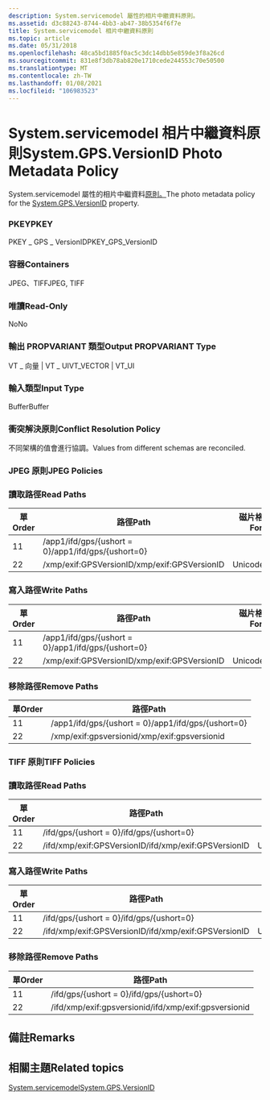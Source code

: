```yaml
---
description: System.servicemodel 屬性的相片中繼資料原則。
ms.assetid: d3c88243-8744-4bb3-ab47-38b5354f6f7e
title: System.servicemodel 相片中繼資料原則
ms.topic: article
ms.date: 05/31/2018
ms.openlocfilehash: 48ca5bd1885f0ac5c3dc14dbb5e859de3f8a26cd
ms.sourcegitcommit: 831e8f3db78ab820e1710cede244553c70e50500
ms.translationtype: MT
ms.contentlocale: zh-TW
ms.lasthandoff: 01/08/2021
ms.locfileid: "106983523"
---
```

# <a name="systemgpsversionid-photo-metadata-policy"></a><span data-ttu-id="c4b2c-103">System.servicemodel 相片中繼資料原則</span><span class="sxs-lookup"><span data-stu-id="c4b2c-103">System.GPS.VersionID Photo Metadata Policy</span></span>

<span data-ttu-id="c4b2c-104">System.servicemodel 屬性的相片中繼資料[原則。](../properties/props-system-gps-versionid.md)</span><span class="sxs-lookup"><span data-stu-id="c4b2c-104">The photo metadata policy for the [System.GPS.VersionID](../properties/props-system-gps-versionid.md) property.</span></span>

### <a name="pkey"></a><span data-ttu-id="c4b2c-105">PKEY</span><span class="sxs-lookup"><span data-stu-id="c4b2c-105">PKEY</span></span>

<span data-ttu-id="c4b2c-106">PKEY \_ GPS \_ VersionID</span><span class="sxs-lookup"><span data-stu-id="c4b2c-106">PKEY\_GPS\_VersionID</span></span>

### <a name="containers"></a><span data-ttu-id="c4b2c-107">容器</span><span class="sxs-lookup"><span data-stu-id="c4b2c-107">Containers</span></span>

<span data-ttu-id="c4b2c-108">JPEG、TIFF</span><span class="sxs-lookup"><span data-stu-id="c4b2c-108">JPEG, TIFF</span></span>

### <a name="read-only"></a><span data-ttu-id="c4b2c-109">唯讀</span><span class="sxs-lookup"><span data-stu-id="c4b2c-109">Read-Only</span></span>

<span data-ttu-id="c4b2c-110">No</span><span class="sxs-lookup"><span data-stu-id="c4b2c-110">No</span></span>

### <a name="output-propvariant-type"></a><span data-ttu-id="c4b2c-111">輸出 PROPVARIANT 類型</span><span class="sxs-lookup"><span data-stu-id="c4b2c-111">Output PROPVARIANT Type</span></span>

<span data-ttu-id="c4b2c-112">VT \_ 向量 \| VT \_ UI</span><span class="sxs-lookup"><span data-stu-id="c4b2c-112">VT\_VECTOR \| VT\_UI</span></span>

### <a name="input-type"></a><span data-ttu-id="c4b2c-113">輸入類型</span><span class="sxs-lookup"><span data-stu-id="c4b2c-113">Input Type</span></span>

<span data-ttu-id="c4b2c-114">Buffer</span><span class="sxs-lookup"><span data-stu-id="c4b2c-114">Buffer</span></span>

### <a name="conflict-resolution-policy"></a><span data-ttu-id="c4b2c-115">衝突解決原則</span><span class="sxs-lookup"><span data-stu-id="c4b2c-115">Conflict Resolution Policy</span></span>

<span data-ttu-id="c4b2c-116">不同架構的值會進行協調。</span><span class="sxs-lookup"><span data-stu-id="c4b2c-116">Values from different schemas are reconciled.</span></span>

### <a name="jpeg-policies"></a><span data-ttu-id="c4b2c-117">JPEG 原則</span><span class="sxs-lookup"><span data-stu-id="c4b2c-117">JPEG Policies</span></span>

### <a name="read-paths"></a><span data-ttu-id="c4b2c-118">讀取路徑</span><span class="sxs-lookup"><span data-stu-id="c4b2c-118">Read Paths</span></span>



| <span data-ttu-id="c4b2c-119">單</span><span class="sxs-lookup"><span data-stu-id="c4b2c-119">Order</span></span> | <span data-ttu-id="c4b2c-120">路徑</span><span class="sxs-lookup"><span data-stu-id="c4b2c-120">Path</span></span>                     | <span data-ttu-id="c4b2c-121">磁片格式</span><span class="sxs-lookup"><span data-stu-id="c4b2c-121">Disk Format</span></span> |
|-------|--------------------------|-------------|
| <span data-ttu-id="c4b2c-122">1</span><span class="sxs-lookup"><span data-stu-id="c4b2c-122">1</span></span>     | <span data-ttu-id="c4b2c-123">/app1/ifd/gps/{ushort = 0}</span><span class="sxs-lookup"><span data-stu-id="c4b2c-123">/app1/ifd/gps/{ushort=0}</span></span> |             |
| <span data-ttu-id="c4b2c-124">2</span><span class="sxs-lookup"><span data-stu-id="c4b2c-124">2</span></span>     | <span data-ttu-id="c4b2c-125">/xmp/exif:GPSVersionID</span><span class="sxs-lookup"><span data-stu-id="c4b2c-125">/xmp/exif:GPSVersionID</span></span>   | <span data-ttu-id="c4b2c-126">Unicode</span><span class="sxs-lookup"><span data-stu-id="c4b2c-126">unicode</span></span>     |



 

### <a name="write-paths"></a><span data-ttu-id="c4b2c-127">寫入路徑</span><span class="sxs-lookup"><span data-stu-id="c4b2c-127">Write Paths</span></span>



| <span data-ttu-id="c4b2c-128">單</span><span class="sxs-lookup"><span data-stu-id="c4b2c-128">Order</span></span> | <span data-ttu-id="c4b2c-129">路徑</span><span class="sxs-lookup"><span data-stu-id="c4b2c-129">Path</span></span>                     | <span data-ttu-id="c4b2c-130">磁片格式</span><span class="sxs-lookup"><span data-stu-id="c4b2c-130">Disk Format</span></span> |
|-------|--------------------------|-------------|
| <span data-ttu-id="c4b2c-131">1</span><span class="sxs-lookup"><span data-stu-id="c4b2c-131">1</span></span>     | <span data-ttu-id="c4b2c-132">/app1/ifd/gps/{ushort = 0}</span><span class="sxs-lookup"><span data-stu-id="c4b2c-132">/app1/ifd/gps/{ushort=0}</span></span> |             |
| <span data-ttu-id="c4b2c-133">2</span><span class="sxs-lookup"><span data-stu-id="c4b2c-133">2</span></span>     | <span data-ttu-id="c4b2c-134">/xmp/exif:GPSVersionID</span><span class="sxs-lookup"><span data-stu-id="c4b2c-134">/xmp/exif:GPSVersionID</span></span>   | <span data-ttu-id="c4b2c-135">Unicode</span><span class="sxs-lookup"><span data-stu-id="c4b2c-135">unicode</span></span>     |



 

### <a name="remove-paths"></a><span data-ttu-id="c4b2c-136">移除路徑</span><span class="sxs-lookup"><span data-stu-id="c4b2c-136">Remove Paths</span></span>



| <span data-ttu-id="c4b2c-137">單</span><span class="sxs-lookup"><span data-stu-id="c4b2c-137">Order</span></span> | <span data-ttu-id="c4b2c-138">路徑</span><span class="sxs-lookup"><span data-stu-id="c4b2c-138">Path</span></span>                     |
|-------|--------------------------|
| <span data-ttu-id="c4b2c-139">1</span><span class="sxs-lookup"><span data-stu-id="c4b2c-139">1</span></span>     | <span data-ttu-id="c4b2c-140">/app1/ifd/gps/{ushort = 0}</span><span class="sxs-lookup"><span data-stu-id="c4b2c-140">/app1/ifd/gps/{ushort=0}</span></span> |
| <span data-ttu-id="c4b2c-141">2</span><span class="sxs-lookup"><span data-stu-id="c4b2c-141">2</span></span>     | <span data-ttu-id="c4b2c-142">/xmp/exif:gpsversionid</span><span class="sxs-lookup"><span data-stu-id="c4b2c-142">/xmp/exif:gpsversionid</span></span>   |



 

### <a name="tiff-policies"></a><span data-ttu-id="c4b2c-143">TIFF 原則</span><span class="sxs-lookup"><span data-stu-id="c4b2c-143">TIFF Policies</span></span>

### <a name="read-paths"></a><span data-ttu-id="c4b2c-144">讀取路徑</span><span class="sxs-lookup"><span data-stu-id="c4b2c-144">Read Paths</span></span>



| <span data-ttu-id="c4b2c-145">單</span><span class="sxs-lookup"><span data-stu-id="c4b2c-145">Order</span></span> | <span data-ttu-id="c4b2c-146">路徑</span><span class="sxs-lookup"><span data-stu-id="c4b2c-146">Path</span></span>                       | <span data-ttu-id="c4b2c-147">磁片格式</span><span class="sxs-lookup"><span data-stu-id="c4b2c-147">Disk Format</span></span> |
|-------|----------------------------|-------------|
| <span data-ttu-id="c4b2c-148">1</span><span class="sxs-lookup"><span data-stu-id="c4b2c-148">1</span></span>     | <span data-ttu-id="c4b2c-149">/ifd/gps/{ushort = 0}</span><span class="sxs-lookup"><span data-stu-id="c4b2c-149">/ifd/gps/{ushort=0}</span></span>        |             |
| <span data-ttu-id="c4b2c-150">2</span><span class="sxs-lookup"><span data-stu-id="c4b2c-150">2</span></span>     | <span data-ttu-id="c4b2c-151">/ifd/xmp/exif:GPSVersionID</span><span class="sxs-lookup"><span data-stu-id="c4b2c-151">/ifd/xmp/exif:GPSVersionID</span></span> | <span data-ttu-id="c4b2c-152">Unicode</span><span class="sxs-lookup"><span data-stu-id="c4b2c-152">unicode</span></span>     |



 

### <a name="write-paths"></a><span data-ttu-id="c4b2c-153">寫入路徑</span><span class="sxs-lookup"><span data-stu-id="c4b2c-153">Write Paths</span></span>



| <span data-ttu-id="c4b2c-154">單</span><span class="sxs-lookup"><span data-stu-id="c4b2c-154">Order</span></span> | <span data-ttu-id="c4b2c-155">路徑</span><span class="sxs-lookup"><span data-stu-id="c4b2c-155">Path</span></span>                       | <span data-ttu-id="c4b2c-156">磁片格式</span><span class="sxs-lookup"><span data-stu-id="c4b2c-156">Disk Format</span></span> |
|-------|----------------------------|-------------|
| <span data-ttu-id="c4b2c-157">1</span><span class="sxs-lookup"><span data-stu-id="c4b2c-157">1</span></span>     | <span data-ttu-id="c4b2c-158">/ifd/gps/{ushort = 0}</span><span class="sxs-lookup"><span data-stu-id="c4b2c-158">/ifd/gps/{ushort=0}</span></span>        |             |
| <span data-ttu-id="c4b2c-159">2</span><span class="sxs-lookup"><span data-stu-id="c4b2c-159">2</span></span>     | <span data-ttu-id="c4b2c-160">/ifd/xmp/exif:GPSVersionID</span><span class="sxs-lookup"><span data-stu-id="c4b2c-160">/ifd/xmp/exif:GPSVersionID</span></span> | <span data-ttu-id="c4b2c-161">Unicode</span><span class="sxs-lookup"><span data-stu-id="c4b2c-161">unicode</span></span>     |



 

### <a name="remove-paths"></a><span data-ttu-id="c4b2c-162">移除路徑</span><span class="sxs-lookup"><span data-stu-id="c4b2c-162">Remove Paths</span></span>



| <span data-ttu-id="c4b2c-163">單</span><span class="sxs-lookup"><span data-stu-id="c4b2c-163">Order</span></span> | <span data-ttu-id="c4b2c-164">路徑</span><span class="sxs-lookup"><span data-stu-id="c4b2c-164">Path</span></span>                       |
|-------|----------------------------|
| <span data-ttu-id="c4b2c-165">1</span><span class="sxs-lookup"><span data-stu-id="c4b2c-165">1</span></span>     | <span data-ttu-id="c4b2c-166">/ifd/gps/{ushort = 0}</span><span class="sxs-lookup"><span data-stu-id="c4b2c-166">/ifd/gps/{ushort=0}</span></span>        |
| <span data-ttu-id="c4b2c-167">2</span><span class="sxs-lookup"><span data-stu-id="c4b2c-167">2</span></span>     | <span data-ttu-id="c4b2c-168">/ifd/xmp/exif:gpsversionid</span><span class="sxs-lookup"><span data-stu-id="c4b2c-168">/ifd/xmp/exif:gpsversionid</span></span> |



 

## <a name="remarks"></a><span data-ttu-id="c4b2c-169">備註</span><span class="sxs-lookup"><span data-stu-id="c4b2c-169">Remarks</span></span>

## <a name="related-topics"></a><span data-ttu-id="c4b2c-170">相關主題</span><span class="sxs-lookup"><span data-stu-id="c4b2c-170">Related topics</span></span>

<dl> <dt>

[<span data-ttu-id="c4b2c-171">System.servicemodel</span><span class="sxs-lookup"><span data-stu-id="c4b2c-171">System.GPS.VersionID</span></span>](../properties/props-system-gps-versionid.md)
</dt> </dl>

 

 

